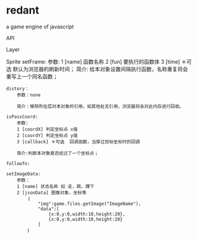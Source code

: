 redant
======

a game engine of javascript

API

Layer


Sprite
	setFrame:
		参数:
		1 [name] 函数名称
		2 [fun] 要执行的函数体
		3 [time] ＊可选 默认为浏览器的刷新时间；
		简介:
			给本对象设置间隔执行函数，名称重复将会重写上一个同名函数；

	distory：
		参数：none

		简介：移除所在层对本对象的引用。如其他处无引用，浏览器将会对此内存进行回收。

	isPassCoord:
		参数: 
		1 [coordX] 判定坐标点 x值
		2 [coordY] 判定坐标点 y值
		3 [callback] ＊可选  回调函数，当穿过目标坐标时的回调 

		简介:判断本对象是否经过了一个坐标点；

	followTo:
		
	setImageData:
		参数：
		1 [name] 状态名称 如 走，跳，蹲下
		2 [jsonData] 图像对象，坐标等
			｛
				"img":game.files.getImage("ImageName"),
				"data":[
					{x:0,y:0,width:10,height:20},
					{x:0,y:0,width:10,height:20}
				]
			｝	
